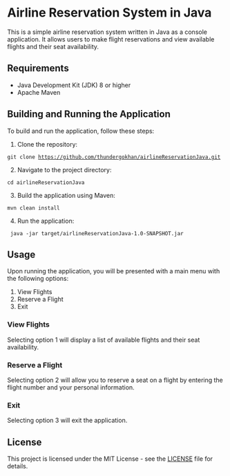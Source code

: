 # Airline Reservation System in Java

This is a simple airline reservation system written in Java as a console application. It allows users to make flight reservations and view available flights and their seat availability.

## Requirements

- Java Development Kit (JDK) 8 or higher
- Apache Maven

## Building and Running the Application

To build and run the application, follow these steps:

1. Clone the repository:

<code>git clone https://github.com/thundergokhan/airlineReservationJava.git</code>

2. Navigate to the project directory:

<code>cd airlineReservationJava</code>

3. Build the application using Maven:

<code>mvn clean install</code>

4. Run the application:

<code> java -jar target/airlineReservationJava-1.0-SNAPSHOT.jar </code>

## Usage

Upon running the application, you will be presented with a main menu with the following options:

1. View Flights
2. Reserve a Flight
3. Exit

### View Flights

Selecting option 1 will display a list of available flights and their seat availability.

### Reserve a Flight

Selecting option 2 will allow you to reserve a seat on a flight by entering the flight number and your personal information.

### Exit

Selecting option 3 will exit the application.

## License

This project is licensed under the MIT License - see the [LICENSE](LICENSE) file for details.





